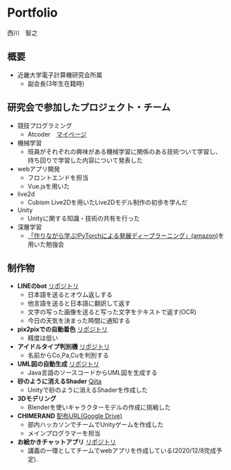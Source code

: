# Portfolio
西川　智之
## 概要
- 近畿大学電子計算機研究会所属
    - 副会長(3年生在籍時) 

## 研究会で参加したプロジェクト・チーム
- 競技プログラミング 
    - Atcoder　[マイページ]((https://atcoder.jp/users/Tomoe6))
- 機械学習
    - 班員がそれぞれの興味がある機械学習に関係のある技術ついて学習し、持ち回りで学習した内容について発表した
- webアプリ開発
    - フロントエンドを担当
    - Vue.jsを用いた
- live2d
    - Cubism Live2Dを用いたLive2Dモデル制作の初歩を学んだ
- Unity
    - Unityに関する知識・技術の共有を行った
- 深層学習
    - [「作りながら学ぶ!PyTorchによる発展ディープラーニング」(amazon)](https://www.amazon.co.jp/dp/B07VPDVNKW)を用いた勉強会

## 制作物

- **LINEのbot** [リポジトリ](https://github.com/setsuha7242/LINEbot-MojiMoji-)
    - 日本語を送るとオウム返しする
    - 他言語を送ると日本語に翻訳して返す
    - 文字の写った画像を送ると写った文字をテキストで返す(OCR)
    - 今日の天気を決まった時間に通知する
- **pix2pixでの自動着色** [リポジトリ](https://github.com/setsuha7242/pix2pix_astolfo)
    - 精度は低い
- **アイドルタイプ判別機** [リポジトリ](https://github.com/setsuha7242/Idol_type_Cheaker)
    - 名前からCo,Pa,Cuを判別する
- **UML図の自動生成** [リポジトリ](https://github.com/setsuha7242/makeUxf)
    - Java言語のソースコードからUML図を生成する
- **砂のように消えるShader** [Qiita](https://qiita.com/Tomoe6/items/fd447bb2b4a77fb93a4e)
    - Unityで砂のように消えるShaderを作成した
- **3Dモデリング**
    - Blenderを使いキャラクターモデルの作成に挑戦した
- **CHIMERAND** [配布URL(Google Drive)](https://drive.google.com/drive/u/0/folders/11UyGX6TNc5eWUzLs7o0QXUKfu4GE-4nQ)
    - 部内ハッカソンでチームでUnityゲームを作成した
    - メインプログラマーを担当
- **お絵かきチャットアプリ** [リポジトリ](https://github.com/setsuha7242/DrawingChat)
    - 講義の一環としてチームでwebアプリを作成している(2020/12/8完成予定).